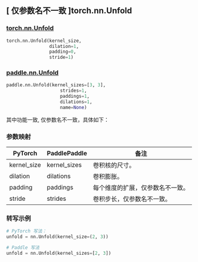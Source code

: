 ## [ 仅参数名不一致 ]torch.nn.Unfold
### [torch.nn.Unfold](https://pytorch.org/docs/stable/generated/torch.nn.Unfold.html?highlight=nn+unfold#torch.nn.Unfold)

```python
torch.nn.Unfold(kernel_size,
                dilation=1,
                padding=0,
                stride=1)
```

### [paddle.nn.Unfold](https://www.paddlepaddle.org.cn/documentation/docs/zh/develop/api/paddle/nn/Unfold_cn.html#unfold)

```python
paddle.nn.Unfold(kernel_sizes=[3, 3],
                    strides=1,
                    paddings=1,
                    dilations=1,
                    name=None)
```

其中功能一致, 仅参数名不一致，具体如下：

### 参数映射

| PyTorch       | PaddlePaddle | 备注                                                   |
| ------------- | ------------ | ------------------------------------------------------ |
| kernel_size   | kernel_sizes  | 卷积核的尺寸。                    |
| dilation      | dilations     | 卷积膨胀。                        |
| padding       | paddings     | 每个维度的扩展，仅参数名不一致。  |
| stride        | strides      | 卷积步长，仅参数名不一致。        |

### 转写示例
``` python
# PyTorch 写法：
unfold = nn.Unfold(kernel_size=(2, 3))

# Paddle 写法
unfold = nn.Unfold(kernel_sizes=[2, 3])
```
